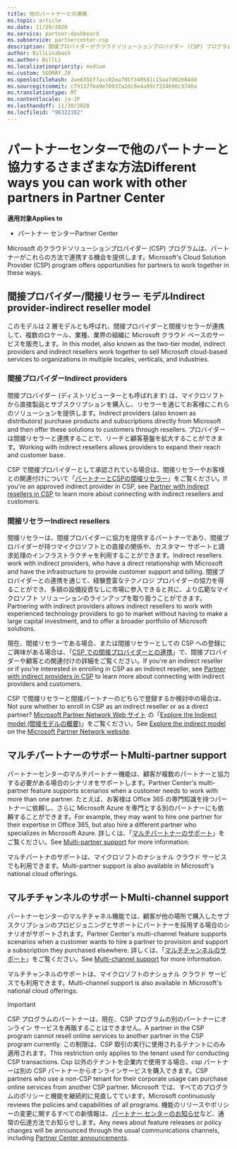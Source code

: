 ```yaml
---
title: 他のパートナーとの連携
ms.topic: article
ms.date: 11/29/2020
ms.service: partner-dashboard
ms.subservice: partnercenter-csp
description: 間接プロバイダーがクラウドソリューションプロバイダー (CSP) プログラムで間接リセラーと提携し、どのロールが適切かを判断する方法について説明します。
author: BillLinzbach
ms.author: BillLi
ms.localizationpriority: medium
ms.custom: SEOMAY.20
ms.openlocfilehash: 2ae635b77acc82ea705f3405d1c15aa7d02684dd
ms.sourcegitcommit: c79137fba9e70037a2dc0e4a99c7334696c3740a
ms.translationtype: MT
ms.contentlocale: ja-JP
ms.lasthandoff: 11/30/2020
ms.locfileid: "96322102"
---
```

# <a name="different-ways-you-can-work-with-other-partners-in-partner-center"></a><span data-ttu-id="34d76-103">パートナーセンターで他のパートナーと協力するさまざまな方法</span><span class="sxs-lookup"><span data-stu-id="34d76-103">Different ways you can work with other partners in Partner Center</span></span>

<span data-ttu-id="34d76-104">**適用対象**</span><span class="sxs-lookup"><span data-stu-id="34d76-104">**Applies to**</span></span>

- <span data-ttu-id="34d76-105">パートナー センター</span><span class="sxs-lookup"><span data-stu-id="34d76-105">Partner Center</span></span>

<span data-ttu-id="34d76-106">Microsoft のクラウドソリューションプロバイダー (CSP) プログラムは、パートナーがこれらの方法で連携する機会を提供します。</span><span class="sxs-lookup"><span data-stu-id="34d76-106">Microsoft's Cloud Solution Provider (CSP) program offers opportunities for partners to work together in these ways.</span></span>

## <a name="indirect-provider-indirect-reseller-model"></a><span data-ttu-id="34d76-107">間接プロバイダー/間接リセラー モデル</span><span class="sxs-lookup"><span data-stu-id="34d76-107">Indirect provider-indirect reseller model</span></span>

<span data-ttu-id="34d76-108">このモデルは 2 層モデルとも呼ばれ、間接プロバイダーと間接リセラーが連携して、複数のロケール、業種、業界の組織に Microsoft クラウド ベースのサービスを販売します。</span><span class="sxs-lookup"><span data-stu-id="34d76-108">In this model, also known as the two-tier model, indirect providers and indirect resellers work together to sell Microsoft cloud-based services to organizations in multiple locales, verticals, and industries.</span></span>

### <a name="indirect-providers"></a><span data-ttu-id="34d76-109">間接プロバイダー</span><span class="sxs-lookup"><span data-stu-id="34d76-109">Indirect providers</span></span>

<span data-ttu-id="34d76-110">間接プロバイダー (ディストリビューターとも呼ばれます) は、マイクロソフトから直接製品とサブスクリプションを購入し、リセラーを通じてお客様にこれらのソリューションを提供します。</span><span class="sxs-lookup"><span data-stu-id="34d76-110">Indirect providers (also known as distributors) purchase products and subscriptions directly from Microsoft and then offer these solutions to customers through resellers.</span></span> <span data-ttu-id="34d76-111">プロバイダーは間接リセラーと連携することで、リーチと顧客基盤を拡大することができます。</span><span class="sxs-lookup"><span data-stu-id="34d76-111">Working with indirect resellers allows providers to expand their reach and customer base.</span></span>

<span data-ttu-id="34d76-112">CSP で間接プロバイダーとして承認されている場合は、間接リセラーやお客様との関連付けについて「[パートナーとCSPの間接リセラー](indirect-provider-tasks-in-partner-center.md)」をご覧ください。</span><span class="sxs-lookup"><span data-stu-id="34d76-112">If you're an approved indirect provider in CSP, see [Partner with indirect resellers in CSP](indirect-provider-tasks-in-partner-center.md) to learn more about connecting with indirect resellers and customers.</span></span>

### <a name="indirect-resellers"></a><span data-ttu-id="34d76-113">間接リセラー</span><span class="sxs-lookup"><span data-stu-id="34d76-113">Indirect resellers</span></span>

<span data-ttu-id="34d76-114">間接リセラーは、間接プロバイダーに協力を提供するパートナーであり、間接プロバイダーが持つマイクロソフトとの直接の関係や、カスタマー サポートと請求処理のインフラストラクチャを利用することができます。</span><span class="sxs-lookup"><span data-stu-id="34d76-114">Indirect resellers work with indirect providers, who have a direct relationship with Microsoft and have the infrastructure to provide customer support and billing.</span></span> <span data-ttu-id="34d76-115">間接プロバイダーとの連携を通じて、経験豊富なテクノロジ プロバイダーの協力を得ることができ、多額の設備投資なしに市場に参入できると共に、より広範なマイクロソフト ソリューションのラインアップを取り扱うことができます。</span><span class="sxs-lookup"><span data-stu-id="34d76-115">Partnering with indirect providers allows indirect resellers to work with experienced technology providers to go to market without having to make a large capital investment, and to offer a broader portfolio of Microsoft solutions.</span></span>

<span data-ttu-id="34d76-116">現在、間接リセラーである場合、または間接リセラーとしての CSP への登録にご興味がある場合は、「[CSP での間接プロバイダーとの連携](indirect-reseller-tasks-in-partner-center.md)」で、間接プロバイダーや顧客との関連付けの詳細をご覧ください。</span><span class="sxs-lookup"><span data-stu-id="34d76-116">If you're an indirect reseller or if you're interested in enrolling in CSP as an indirect reseller, see [Partner with indirect providers in CSP](indirect-reseller-tasks-in-partner-center.md) to learn more about connecting with indirect providers and customers.</span></span>

<span data-ttu-id="34d76-117">CSP で間接リセラーと間接パートナーのどちらで登録するか検討中の場合は、</span><span class="sxs-lookup"><span data-stu-id="34d76-117">Not sure whether to enroll in CSP as an indirect reseller or as a direct partner?</span></span> <span data-ttu-id="34d76-118">[Microsoft Partner Network Web サイト](https://partner.microsoft.com) の「[Explore the Indirect model (間接モデルの概要)](https://partner.microsoft.com/cloud-solution-provider/indirect)」をご覧ください。</span><span class="sxs-lookup"><span data-stu-id="34d76-118">See [Explore the indirect model](https://partner.microsoft.com/cloud-solution-provider/indirect) on the [Microsoft Partner Network website](https://partner.microsoft.com).</span></span>

## <a name="multi-partner-support"></a><span data-ttu-id="34d76-119">マルチパートナーのサポート</span><span class="sxs-lookup"><span data-stu-id="34d76-119">Multi-partner support</span></span>

<span data-ttu-id="34d76-120">パートナーセンターのマルチパートナー機能は、顧客が複数のパートナーと協力する必要がある場合のシナリオをサポートします。</span><span class="sxs-lookup"><span data-stu-id="34d76-120">Partner Center's multi-partner feature supports scenarios when a customer needs to work with more than one partner.</span></span> <span data-ttu-id="34d76-121">たとえば、お客様は Office 365 の専門知識を持つパートナーに依頼し、さらに Microsoft Azure を専門とする別のパートナーにも依頼することができます。</span><span class="sxs-lookup"><span data-stu-id="34d76-121">For example, they may want to hire one partner for their expertise in Office 365, but also hire a different partner who specializes in Microsoft Azure.</span></span> <span data-ttu-id="34d76-122">詳しくは、「[マルチパートナーのサポート](multipartner.md)」をご覧ください。</span><span class="sxs-lookup"><span data-stu-id="34d76-122">See [Multi-partner support](multipartner.md) for more information.</span></span>

<span data-ttu-id="34d76-123">マルチパートナのサポートは、マイクロソフトのナショナル クラウド サービスでも利用できます。</span><span class="sxs-lookup"><span data-stu-id="34d76-123">Multi-partner support is also available in Microsoft's national cloud offerings.</span></span>

## <a name="multi-channel-support"></a><span data-ttu-id="34d76-124">マルチチャンネルのサポート</span><span class="sxs-lookup"><span data-stu-id="34d76-124">Multi-channel support</span></span>

<span data-ttu-id="34d76-125">パートナーセンターのマルチチャネル機能では、顧客が他の場所で購入したサブスクリプションのプロビジョニングとサポートにパートナーを採用する場合のシナリオがサポートされます。</span><span class="sxs-lookup"><span data-stu-id="34d76-125">Partner Center's multi-channel feature supports scenarios when a customer wants to hire a partner to provision and support a subscription they purchased elsewhere.</span></span> <span data-ttu-id="34d76-126">詳しくは、「[マルチチャンネルのサポート](multichannel.md)」をご覧ください。</span><span class="sxs-lookup"><span data-stu-id="34d76-126">See [Multi-channel support](multichannel.md) for more information.</span></span>

<span data-ttu-id="34d76-127">マルチチャンネルのサポートは、マイクロソフトのナショナル クラウド サービスでも利用できます。</span><span class="sxs-lookup"><span data-stu-id="34d76-127">Multi-channel support is also available in Microsoft's national cloud offerings.</span></span>

> [!IMPORTANT]  
> <span data-ttu-id="34d76-128">CSP プログラムのパートナーは、現在、CSP プログラムの別のパートナーにオンライン サービスを再販することはできません。</span><span class="sxs-lookup"><span data-stu-id="34d76-128">A partner in the CSP program cannot resell online services to another partner in the CSP program currently.</span></span> <span data-ttu-id="34d76-129">この制限は、CSP 取引の実行に使用されるテナントにのみ適用されます。</span><span class="sxs-lookup"><span data-stu-id="34d76-129">This restriction only applies to the tenant used for conducting CSP transactions.</span></span> <span data-ttu-id="34d76-130">Csp 以外のテナントを企業内で使用する場合、csp パートナーは別の CSP パートナーからオンラインサービスを購入できます。</span><span class="sxs-lookup"><span data-stu-id="34d76-130">CSP partners who use a non-CSP tenant for their corporate usage can purchase online services from another CSP partner.</span></span> <span data-ttu-id="34d76-131">Microsoft では、すべてのプログラムのポリシーと機能を継続的に見直してています。</span><span class="sxs-lookup"><span data-stu-id="34d76-131">Microsoft continuously reviews the policies and capabilities of all programs.</span></span> <span data-ttu-id="34d76-132">機能のリリースやポリシーの変更に関するすべての新情報は、[パートナー センターのお知らせ](announcements/index.md)など、通常の伝達方法でお知らせします。</span><span class="sxs-lookup"><span data-stu-id="34d76-132">Any news about feature releases or policy changes will be announced through the usual communications channels, including [Partner Center announcements](announcements/index.md).</span></span>
